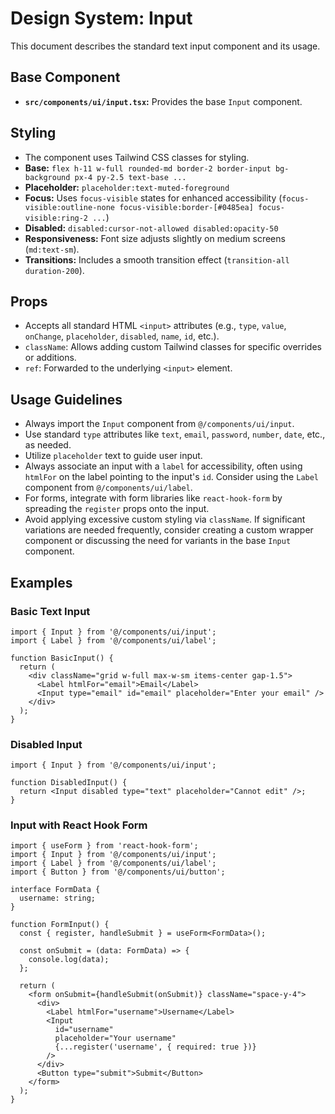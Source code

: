 # Design System: Input

This document describes the standard text input component and its usage.

## Base Component

- **`src/components/ui/input.tsx`:** Provides the base `Input` component.

## Styling

- The component uses Tailwind CSS classes for styling.
- **Base:** `flex h-11 w-full rounded-md border-2 border-input bg-background px-4 py-2.5 text-base ...`
- **Placeholder:** `placeholder:text-muted-foreground`
- **Focus:** Uses `focus-visible` states for enhanced accessibility (`focus-visible:outline-none focus-visible:border-[#0485ea] focus-visible:ring-2 ...`)
- **Disabled:** `disabled:cursor-not-allowed disabled:opacity-50`
- **Responsiveness:** Font size adjusts slightly on medium screens (`md:text-sm`).
- **Transitions:** Includes a smooth transition effect (`transition-all duration-200`).

## Props

- Accepts all standard HTML `<input>` attributes (e.g., `type`, `value`, `onChange`, `placeholder`, `disabled`, `name`, `id`, etc.).
- `className`: Allows adding custom Tailwind classes for specific overrides or additions.
- `ref`: Forwarded to the underlying `<input>` element.

## Usage Guidelines

- Always import the `Input` component from `@/components/ui/input`.
- Use standard `type` attributes like `text`, `email`, `password`, `number`, `date`, etc., as needed.
- Utilize `placeholder` text to guide user input.
- Always associate an input with a `label` for accessibility, often using `htmlFor` on the label pointing to the input's `id`. Consider using the `Label` component from `@/components/ui/label`.
- For forms, integrate with form libraries like `react-hook-form` by spreading the `register` props onto the input.
- Avoid applying excessive custom styling via `className`. If significant variations are needed frequently, consider creating a custom wrapper component or discussing the need for variants in the base `Input` component.

## Examples

### Basic Text Input

```tsx
import { Input } from '@/components/ui/input';
import { Label } from '@/components/ui/label';

function BasicInput() {
  return (
    <div className="grid w-full max-w-sm items-center gap-1.5">
      <Label htmlFor="email">Email</Label>
      <Input type="email" id="email" placeholder="Enter your email" />
    </div>
  );
}
```

### Disabled Input

```tsx
import { Input } from '@/components/ui/input';

function DisabledInput() {
  return <Input disabled type="text" placeholder="Cannot edit" />;
}
```

### Input with React Hook Form

```tsx
import { useForm } from 'react-hook-form';
import { Input } from '@/components/ui/input';
import { Label } from '@/components/ui/label';
import { Button } from '@/components/ui/button';

interface FormData {
  username: string;
}

function FormInput() {
  const { register, handleSubmit } = useForm<FormData>();

  const onSubmit = (data: FormData) => {
    console.log(data);
  };

  return (
    <form onSubmit={handleSubmit(onSubmit)} className="space-y-4">
      <div>
        <Label htmlFor="username">Username</Label>
        <Input
          id="username"
          placeholder="Your username"
          {...register('username', { required: true })}
        />
      </div>
      <Button type="submit">Submit</Button>
    </form>
  );
}
```
